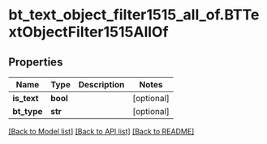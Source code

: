# bt_text_object_filter1515_all_of.BTTextObjectFilter1515AllOf

## Properties
Name | Type | Description | Notes
------------ | ------------- | ------------- | -------------
**is_text** | **bool** |  | [optional] 
**bt_type** | **str** |  | [optional] 

[[Back to Model list]](../README.md#documentation-for-models) [[Back to API list]](../README.md#documentation-for-api-endpoints) [[Back to README]](../README.md)


